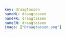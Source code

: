 ```yaml
---
key: draagtassen
nameNL: draagtassen
nameFR: draagtassen
nameEN: draagtassen
image: ["Draagtassen.png"]
---
```

